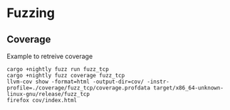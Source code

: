 # Fuzzing

## Coverage

Example to retreive coverage

```
cargo +nightly fuzz run fuzz_tcp
cargo +nightly fuzz coverage fuzz_tcp
llvm-cov show -format=html -output-dir=cov/ -instr-profile=./coverage/fuzz_tcp/coverage.profdata target/x86_64-unknown-linux-gnu/release/fuzz_tcp
firefox cov/index.html
```
